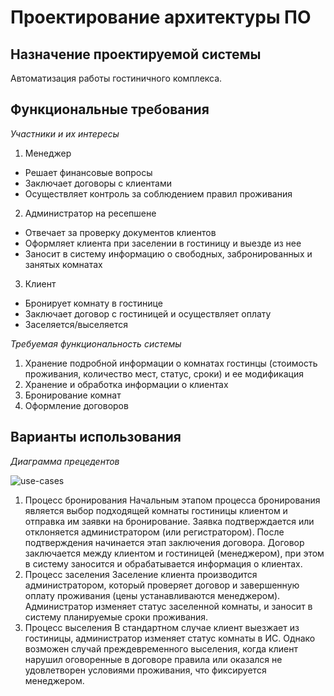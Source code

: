# Проектирование архитектуры ПО
## Назначение проектируемой системы
Автоматизация работы гостиничного комплекса.

## Функциональные требования
*Участники и их интересы*

1. Менеджер
  * Решает финансовые вопросы
  * Заключает договоры с клиентами
  * Осуществляет контроль за соблюдением правил проживания
2. Администратор на ресепшене
  * Отвечает за проверку документов клиентов
  * Оформляет клиента при заселении в гостиницу и выезде из нее
  * Заносит в систему информацию о свободных, забронированных и занятых комнатах
3. Клиент
  * Бронирует комнату в гостинице
  * Заключает договор с гостиницей и осуществляет оплату
  * Заселяется/выселяется

*Требуемая функциональность системы*

1. Хранение подробной информации о комнатах гостинцы (стоимость проживания, количество мест, статус, сроки) и ее модификация
2. Хранение и обработка информации о клиентах
3. Бронирование комнат
4. Оформление договоров

## Варианты использования 
*Диаграмма прецедентов*

![use-cases](https://raw.githubusercontent.com/KseniaNazarova/Design_of_SW_architecture/b4cd9d0474eb5b0e6c5459b41eb5e87ebc763c2f/res/use-cases.png)

1. Процесс бронирования
 Начальным этапом процесса бронирования является выбор подходящей комнаты гостиницы клиентом и отправка им заявки на бронирование. Заявка подтверждается или отклоняется администратором (или регистратором). После подтверждения начинается этап заключения договора. Договор заключается между клиентом и гостиницей (менеджером), при этом в систему заносится и обрабатывается информация о клиентах.
2. Процесс заселения
 Заселение клиента производится администратором, который проверяет договор и завершенную оплату проживания (цены устанавливаются менеджером). Администратор изменяет статус заселенной комнаты, и заносит в систему планируемые сроки проживания.
3. Процесс выселения
 В стандартном случае клиент выезжает из гостиницы, администратор изменяет статус комнаты в ИС. Однако возможен случай преждевременного выселения, когда клиент нарушил оговоренные в договоре правила или оказался не удовлетворен условиями проживания, что фиксируется менеджером.
 
 



